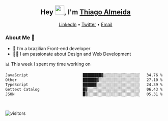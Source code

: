 

<h2 align="center">Hey <img src="https://github.com/TheDudeThatCode/TheDudeThatCode/blob/master/Assets/Hi.gif" width="29">, I'm <a href="https://www.linkedin.com/in/thiago-almeida-69785569/">Thiago Almeida</a></h2>
<p align="center">
  <a href="https://www.linkedin.com/in/thiago-almeida-69785569/">LinkedIn</a> •
  <a href="https://twitter.com/thiagoloal">Twitter</a> •
  <a href="mailto:thiagoloal@gmail.com">Email</a>
</p>

### About Me 🚀
- 🌱  I’m a brazilian Front-end developer</br>
- 👨‍💻  I am passionate about Design and Web Development</br>

<!-- ![Thiago Almeida github stats](https://github-readme-stats.vercel.app/api?username=thiagoloal&show_icons=true&hide_border=true)&nbsp;&nbsp; -->

📊 This week I spent my time working on
<!--START_SECTION:waka-->

```txt
JavaScript                        ████████▓░░░░░░░░░░░░░░░░   34.76 %
Other                             ██████▓░░░░░░░░░░░░░░░░░░   27.10 %
TypeScript                        ██████░░░░░░░░░░░░░░░░░░░   24.39 %
Gettext Catalog                   █▓░░░░░░░░░░░░░░░░░░░░░░░   06.43 %
JSON                              █▒░░░░░░░░░░░░░░░░░░░░░░░   05.31 %
```

<!--END_SECTION:waka-->

<br />

![visitors](https://visitor-badge.laobi.icu/badge?page_id=thiagoloal.thiagoloal)
